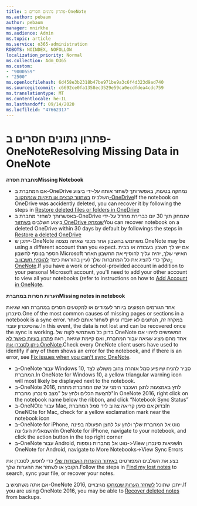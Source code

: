 ```yaml
---
title: פתרון נתונים חסרים ב-OneNote
ms.author: pebaum
author: pebaum
manager: mnirkhe
ms.audience: Admin
ms.topic: article
ms.service: o365-administration
ROBOTS: NOINDEX, NOFOLLOW
localization_priority: Normal
ms.collection: Adm_O365
ms.custom:
- "9000559"
- "2500"
ms.openlocfilehash: 6d458e3b2318b47be971be9a3c6f4d323d9ad740
ms.sourcegitcommit: c6692ce0fa1358ec3529e59ca0ecdfdea4cdc759
ms.translationtype: MT
ms.contentlocale: he-IL
ms.lasthandoff: 09/14/2020
ms.locfileid: "47662317"
---
```

# <a name="resolving-missing-data-in-onenote"></a><span data-ttu-id="3e448-102">פתרון נתונים חסרים ב-OneNote</span><span class="sxs-lookup"><span data-stu-id="3e448-102">Resolving Missing Data in OneNote</span></span>

<span data-ttu-id="3e448-103">**מחברת חסרה**</span><span class="sxs-lookup"><span data-stu-id="3e448-103">**Missing Notebook**</span></span>

- <span data-ttu-id="3e448-104">אם המחברת ב-OneDrive נמחקה בטעות, באפשרותך לשחזר אותה על-ידי ביצוע השלבים [בשחזור קבצים או תיקיות שנמחקו ב-OneDrive](https://support.office.com/article/949ada80-0026-4db3-a953-c99083e6a84f)</span><span class="sxs-lookup"><span data-stu-id="3e448-104">If the notebook on OneDrive was accidently deleted, you can recover it by following the steps in [Restore deleted files or folders in OneDrive](https://support.office.com/article/949ada80-0026-4db3-a953-c99083e6a84f)</span></span>
- <span data-ttu-id="3e448-105">באפשרותך לשחזר מחברת ב-OneDrive שנמחק תוך 30 יום כברירת מחדל על-ידי ביצוע השלבים [בשחזור OneDrive שנמחק](https://docs.microsoft.com/onedrive/restore-deleted-onedrive)</span><span class="sxs-lookup"><span data-stu-id="3e448-105">You can recover notebook on a deleted OneDrive within 30 days by default by followings the steps in [Restore a deleted OneDrive](https://docs.microsoft.com/onedrive/restore-deleted-onedrive)</span></span>
- <span data-ttu-id="3e448-106">ייתכן ש-OneNote משתמש בחשבון אחר מכפי שאתה מצפה.</span><span class="sxs-lookup"><span data-stu-id="3e448-106">OneNote may be using a different account than you expect.</span></span> <span data-ttu-id="3e448-107">אם יש לך חשבון בעבודה או בבית הספר בנוסף לחשבון Microsoft האישי שלך, יהיה עליך להוסיף את החשבון האחר שלך כדי להציג את כל המחברות שלך (עיין בהוראות כיצד [להוסיף חשבון ב-OneNote](https://support.office.com/article/5afff855-54ee-47e4-a773-db048d4ac299).</span><span class="sxs-lookup"><span data-stu-id="3e448-107">If you have a work or school-provided account in addition to your personal Microsoft account, you'll need to add your other account to view all your notebooks (refer to instructions on how to [Add Account in OneNote](https://support.office.com/article/5afff855-54ee-47e4-a773-db048d4ac299).</span></span>

<span data-ttu-id="3e448-108">**הערות חסרות במחברת**</span><span class="sxs-lookup"><span data-stu-id="3e448-108">**Missing notes in notebook**</span></span>

<span data-ttu-id="3e448-109">אחד הגורמים הנפוצים ביותר לעמודים או למקטעים חסרים במחברת הוא שגיאת סינכרון.</span><span class="sxs-lookup"><span data-stu-id="3e448-109">One of the most common causes of missing pages or sections in a notebook is a sync error.</span></span> <span data-ttu-id="3e448-110">במקרה זה, הנתונים לא יאבדו וניתן לשחזר אותם לאחר שהסינכרון עובד.</span><span class="sxs-lookup"><span data-stu-id="3e448-110">In this event, the data is not lost and can be recovered once the sync is working.</span></span> <span data-ttu-id="3e448-111">בדוק כל משתמשי לקוח של OneNote המשמשים לזיהוי אם אחד מהם מציג שגיאה עבור המחברת, ואם קיימת שגיאה, ראה [פתרון בעיות כאשר לא ניתן לסנכרן את OneNote](https://support.office.com/article/299495ef-66d1-448f-90c1-b785a6968d45).</span><span class="sxs-lookup"><span data-stu-id="3e448-111">Check every OneNote client users have used to identify if any of them shows an error for the notebook, and if there is an error, see [Fix issues when you can't sync OneNote](https://support.office.com/article/299495ef-66d1-448f-90c1-b785a6968d45).</span></span>

- <span data-ttu-id="3e448-112">ב-OneNote עבור Windows 10, סביר להניח שיופיע סמל אזהרה צהוב משולש לצד המחברת.</span><span class="sxs-lookup"><span data-stu-id="3e448-112">In OneNote for Windows 10, a yellow triangular warning icon will most likely be displayed next to the notebook.</span></span>
- <span data-ttu-id="3e448-113">ב-OneNote 2016, לחץ באמצעות לחצן העכבר הימני על שם המחברת מתחת לרצועת הכלים ולחץ על "מצב סינכרון מחברת"</span><span class="sxs-lookup"><span data-stu-id="3e448-113">In OneNote 2016, right click on the notebook name below the ribbon, and click “Notebook Sync Status”</span></span>
- <span data-ttu-id="3e448-114">ב-OneNOte עבור Mac, בדוק אם סימן קריאה צהוב ליד סמל המחברת</span><span class="sxs-lookup"><span data-stu-id="3e448-114">In OneNOte for Mac, check for a yellow exclamation mark near the notebook icon</span></span>
- <span data-ttu-id="3e448-115">ב-OneNote for iPhone, נווט אל המחברת שלך ולחץ על לחצן הפעולה בפינה השמאלית העליונה</span><span class="sxs-lookup"><span data-stu-id="3e448-115">In OneNote for iPhone, navigate to your notebook, and click the action button in the top right corner</span></span>
- <span data-ttu-id="3e448-116">ב-OneNote עבור Android, נווט אל מחברות נוספות->View שגיאות סינכרון</span><span class="sxs-lookup"><span data-stu-id="3e448-116">In OneNote for Android, navigate to More Notebooks->View Sync Errors</span></span>

<span data-ttu-id="3e448-117">בצע את השלבים המפורטים [באיתור ההערות האבודות שלי](https://support.office.com/article/32cb2bd7-afe7-44d2-a711-398a88421287) כדי לחפש, לסנכרן את הקובץ או לשחזר את ההערות שלך.</span><span class="sxs-lookup"><span data-stu-id="3e448-117">Follow the steps in [Find my lost notes](https://support.office.com/article/32cb2bd7-afe7-44d2-a711-398a88421287) to search, sync your file, or recover your notes.</span></span>

<span data-ttu-id="3e448-118">אם אתה משתמש ב-OneNote 2016, ייתכן שתוכל [לשחזר הערות שנמחקו](https://support.office.com/article/32ed1036-74fd-4c21-bc28-033a486e6b14) מגיבויים.</span><span class="sxs-lookup"><span data-stu-id="3e448-118">If you are using OneNote 2016, you may be able to [Recover deleted notes](https://support.office.com/article/32ed1036-74fd-4c21-bc28-033a486e6b14) from backups.</span></span>